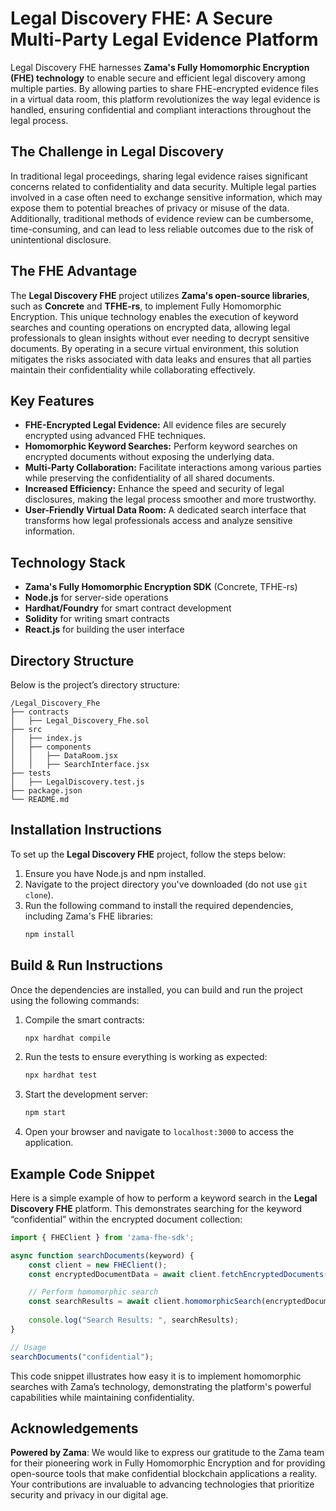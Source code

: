 # Legal Discovery FHE: A Secure Multi-Party Legal Evidence Platform

Legal Discovery FHE harnesses **Zama's Fully Homomorphic Encryption (FHE) technology** to enable secure and efficient legal discovery among multiple parties. By allowing parties to share FHE-encrypted evidence files in a virtual data room, this platform revolutionizes the way legal evidence is handled, ensuring confidential and compliant interactions throughout the legal process.

## The Challenge in Legal Discovery

In traditional legal proceedings, sharing legal evidence raises significant concerns related to confidentiality and data security. Multiple legal parties involved in a case often need to exchange sensitive information, which may expose them to potential breaches of privacy or misuse of the data. Additionally, traditional methods of evidence review can be cumbersome, time-consuming, and can lead to less reliable outcomes due to the risk of unintentional disclosure.

## The FHE Advantage

The **Legal Discovery FHE** project utilizes **Zama's open-source libraries**, such as **Concrete** and **TFHE-rs**, to implement Fully Homomorphic Encryption. This unique technology enables the execution of keyword searches and counting operations on encrypted data, allowing legal professionals to glean insights without ever needing to decrypt sensitive documents. By operating in a secure virtual environment, this solution mitigates the risks associated with data leaks and ensures that all parties maintain their confidentiality while collaborating effectively.

## Key Features

- **FHE-Encrypted Legal Evidence:** All evidence files are securely encrypted using advanced FHE techniques.
- **Homomorphic Keyword Searches:** Perform keyword searches on encrypted documents without exposing the underlying data.
- **Multi-Party Collaboration:** Facilitate interactions among various parties while preserving the confidentiality of all shared documents.
- **Increased Efficiency:** Enhance the speed and security of legal disclosures, making the legal process smoother and more trustworthy.
- **User-Friendly Virtual Data Room:** A dedicated search interface that transforms how legal professionals access and analyze sensitive information.

## Technology Stack

- **Zama's Fully Homomorphic Encryption SDK** (Concrete, TFHE-rs)
- **Node.js** for server-side operations
- **Hardhat/Foundry** for smart contract development
- **Solidity** for writing smart contracts
- **React.js** for building the user interface

## Directory Structure

Below is the project’s directory structure:

```
/Legal_Discovery_Fhe
├── contracts
│   ├── Legal_Discovery_Fhe.sol
├── src
│   ├── index.js
│   ├── components
│   │   ├── DataRoom.jsx
│   │   ├── SearchInterface.jsx
├── tests
│   ├── LegalDiscovery.test.js
├── package.json
└── README.md
```

## Installation Instructions

To set up the **Legal Discovery FHE** project, follow the steps below:

1. Ensure you have Node.js and npm installed.
2. Navigate to the project directory you've downloaded (do not use `git clone`).
3. Run the following command to install the required dependencies, including Zama's FHE libraries:
   ```bash
   npm install
   ```

## Build & Run Instructions

Once the dependencies are installed, you can build and run the project using the following commands:

1. Compile the smart contracts:
   ```bash
   npx hardhat compile
   ```

2. Run the tests to ensure everything is working as expected:
   ```bash
   npx hardhat test
   ```

3. Start the development server:
   ```bash
   npm start
   ```

4. Open your browser and navigate to `localhost:3000` to access the application.

## Example Code Snippet

Here is a simple example of how to perform a keyword search in the **Legal Discovery FHE** platform. This demonstrates searching for the keyword “confidential” within the encrypted document collection:

```javascript
import { FHEClient } from 'zama-fhe-sdk';

async function searchDocuments(keyword) {
    const client = new FHEClient();
    const encryptedDocumentData = await client.fetchEncryptedDocuments();

    // Perform homomorphic search
    const searchResults = await client.homomorphicSearch(encryptedDocumentData, keyword);
    
    console.log("Search Results: ", searchResults);
}

// Usage
searchDocuments("confidential");
```

This code snippet illustrates how easy it is to implement homomorphic searches with Zama’s technology, demonstrating the platform's powerful capabilities while maintaining confidentiality.

## Acknowledgements

**Powered by Zama**: We would like to express our gratitude to the Zama team for their pioneering work in Fully Homomorphic Encryption and for providing open-source tools that make confidential blockchain applications a reality. Your contributions are invaluable to advancing technologies that prioritize security and privacy in our digital age.
